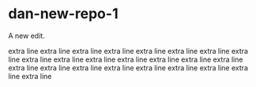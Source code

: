 # dan-new-repo-1

A new edit.

extra line
extra line
extra line
extra line
extra line
extra line
extra line
extra line
extra line
extra line
extra line
extra line
extra line
extra line
extra line
extra line
extra line
extra line
extra line
extra line
extra line
extra line
extra line
extra line
